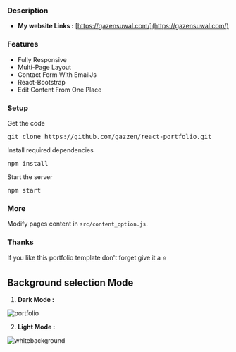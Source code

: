 ### Description

* **My website Links :**
[https://gazensuwal.com/](https://gazensuwal.com/)


### Features

- Fully Responsive
- Multi-Page Layout 
- Contact Form With EmailJs
- React-Bootstrap
- Edit Content From One Place

### Setup

Get the code

<pre>git clone https://github.com/gazzen/react-portfolio.git</pre>
 
Install required dependencies

<pre>npm install</pre>


Start the server

<pre>npm start</pre>

### More

Modify pages content in  `src/content_option.js`.

### Thanks

If you like this portfolio template don't forget give it a ⭐ 

## Background selection Mode
1. **Dark Mode :**

![portfolio](https://user-images.githubusercontent.com/24693283/233456865-3f969e3b-ca3e-4854-a972-fb88ca344a6b.png)

2. **Light Mode :**

![whitebackground](https://user-images.githubusercontent.com/24693283/233457799-348bc9e5-e959-4932-9f77-653f4514097b.png)
